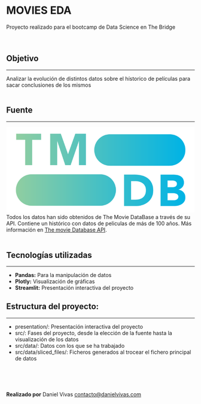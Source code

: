 # MOVIES EDA

Proyecto realizado para el bootcamp de Data Science en The Bridge<br/><br/><br/>



## Objetivo
***

Analizar la evolución de distintos datos sobre el hístorico de películas para sacar conclusiones de los mismos<br/><br/>

## Fuente
***

![TMDB](presentation/img/tmdb.png)<br/>
Todos los datos han sido obtenidos de The Movie DataBase a través de su API. Contiene un histórico con datos de peliculas de más de 100 años. Más información en  [The movie Database API](https://developers.themoviedb.org/3/getting-started/introduction).
<br/><br/>


## Tecnologías utilizadas
***
- **Pandas:** Para la manipulación de datos
- **Plotly:** Visualización de gráficas
- **Streamlit:** Presentación interactiva del proyecto

## Estructura del proyecto:
***
- presentation/: Presentación interactiva del proyecto
- src/: Fases del proyecto, desde la elección de la fuente hasta la visualización de los datos
- src/data/: Datos con los que se ha trabajado
- src/data/sliced_files/: Ficheros generados al trocear el fichero principal de datos

<br/><br/><br/>

**Realizado por** Daniel Vivas
contacto@danielvivas.com

